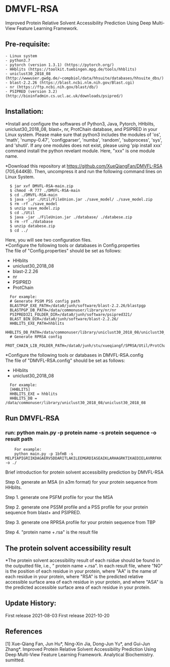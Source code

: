 # DMVFL-RSA
Improved Protein Relative Solvent Accessibility Prediction Using Deep Multi-View Feature Learning Framework.

## Pre-requisite:  
    - Linux system
    - python3.7
    - pytorch (version 1.3.1) (https://pytorch.org/)
    - HHblits (https://toolkit.tuebingen.mpg.de/tools/hhblits)
    - uniclust30_2018_08 (http://wwwuser.gwdg.de/~compbiol/data/hhsuite/databases/hhsuite_dbs/)
    - blast-2.2.26 (https://blast.ncbi.nlm.nih.gov/Blast.cgi)
    - nr (https://ftp.ncbi.nih.gov/blast/db/)  
    - PSIPRED (version 3.2) (http://bioinfadmin.cs.ucl.ac.uk/downloads/psipred/)

## Installation:

*Install and configure the softwares of Python3, Java, Pytorch, HHblits, uniclust30_2018_08, blast+, nr, ProtChain database, and PSIPRED in your Linux system. Please make sure that python3 includes the modules of 'os', 'math', 'numpy-0.47', 'configparser', 'numba', 'random', 'subprocess', 'sys', and 'shutil'. If any one modules does not exist, please using 'pip install xxx' command install the python revelant module. Here, "xxx" is one module name.

*Download this repository at https://github.com/XueQiangFan/DMVFL-RSA (705,644KB). Then, uncompress it and run the following command lines on Linux System.

~~~
  $ jar xvf DMVFL-RSA-main.zip
  $ chmod -R 777 ./DMVFL-RSA-main
  $ cd ./DMVFL-RSA-main
  $ java -jar ./Util/FileUnion.jar ./save_model/ ./save_model.zip
  $ rm -rf ./save_model
  $ unzip save_model.zip 
  $ cd ./Util
  $ java -jar ./FileUnion.jar ./database/ ./databese.zip
  $ rm -rf ./database
  $ unzip databese.zip
  $ cd ../
~~~
Here, you will see two configuration files.      
*Configure the following tools or databases in Config.properties    
 The file of "Config.properties" should be set as follows:   
- HHblits 
- uniclust30_2018_08
- blast-2.2.26
- nr
- PSIPRED
- ProtChain   
~~~
  For example:  
  # Generate PSSM PSS config path
  BLASTPGP_EXE_PATH=/data0/junh/software/blast-2.2.26/blastpgp
  BLASTPGP_DB_PATH=/data/commonuser/library/nr/nr
  PSIPRED321_FOLDER_DIR=/data0/junh/software/psipred321/
  BLAST_BIN_DIR=/data0/junh/software/blast-2.2.26/
  HHBLITS_EXE_PATH=hhblits
  HHBLITS_DB_PATH=/data/commonuser/library/uniclust30_2018_08/uniclust30_2018_08
  # Generate RPRSA config 
  PROT_CHAIN_LIB_FOLDER_PATH=/data0/junh/stu/xueqiangf/SPRSA/Util/ProtChain
~~~

*Configure the following tools or databases in DMVFL-RSA.config  
  The file of "DMVFL-RSA.config" should be set as follows:
- HHblits
-  uniclust30_2018_08
~~~
  For example:  
  [HHBLITS]
  HHBLITS_EXE = hhblits
  HHBLITS_DB = /data/commonuser/library/uniclust30_2018_08/uniclust30_2018_08
~~~

## Run DMVFL-RSA 
### run: python main.py -p protein name -s protein sequence -o result path
~~~
    For example:
    python main.py -p 1bfmB -s MELPIAPIGRIIKDAGAERVSDDARITLAKILEEMGRDIASEAIKLARHAGRKTIKAEDIELAVRRFKK -o ./
~~~

Brief introduction for protein solvent accessibility prediction by DMVFL-RSA

Step 0. generate an MSA (in a3m format) for your protein sequence from HHblits.

Step 1. generate one PSFM profile for your the MSA

Step 2. generate one PSSM profile and a PSS profile for your protein sequence from blast+ and PSIPRED.

Step 3. generate one RPRSA profile for your protein sequence from TBP

Step 4.  "protein name +.rsa" is the result file

## The protein solvent accessibility result

*The protein solvent accessibility result of each rsidue should be found in the outputted file, i.e., " protein name +.rsa". In each result file, where "NO" is the position of each residue in your protein, where "AA" is the name of each residue in your protein, where "RSA" is the predicted relative accessible surface area of each residue in your protein, and where "ASA" is the predicted accessible surface area of each residue in your protein.

## Update History:

First release 2021-08-03
First release 2021-10-20

## References

[1] Xue-Qiang Fan, Jun Hu*, Ning-Xin Jia, Dong-Jun Yu*, and Gui-Jun Zhang*. Improved Protein Relative Solvent Accessibility Prediction Using Deep Multi-View Feature Learning Framework. Analytical Biochemistry. sumitted.

